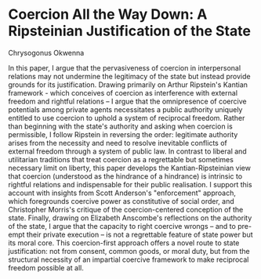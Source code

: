 # Coercion All the Way Down: A Ripsteinian Justification of the State

Chrysogonus Okwenna


In this paper, I argue that the pervasiveness of coercion in interpersonal relations may not undermine the legitimacy of
the state but instead provide grounds for its justification. Drawing primarily on Arthur Ripstein's Kantian framework -
which conceives of coercion as interference with external freedom and rightful relations – I argue that the omnipresence
of coercive potentials among private agents necessitates a public authority uniquely entitled to use coercion to uphold
a system of reciprocal freedom. Rather than beginning with the state's authority and asking when coercion is
permissible, I follow Ripstein in reversing the order: legitimate authority arises from the necessity and need to
resolve inevitable conflicts of external freedom through a system of public law. In contrast to liberal and utilitarian
traditions that treat coercion as a regrettable but sometimes necessary limit on liberty, this paper develops the
Kantian-Ripsteinian view that coercion (understood as the hindrance of a hindrance) is intrinsic to rightful relations
and indispensable for their public realisation. I support this account with insights from Scott Anderson's "enforcement"
approach, which foregrounds coercive power as constitutive of social order, and Christopher Morris's critique of the
coercion-centered conception of the state. Finally, drawing on Elizabeth Anscombe's reflections on the authority of the
state, I argue that the capacity to right coercive wrongs – and to pre-empt their private execution – is not a
regrettable feature of state power but its moral core. This coercion-first approach offers a novel route to state
justification: not from consent, common goods, or moral duty, but from the structural necessity of an impartial coercive
framework to make reciprocal freedom possible at all.


